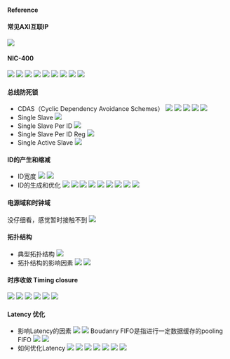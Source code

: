 #### Reference
#### 常见AXI互联IP
![](NIC-400.assets\23495115-e3f73a3f595ed3ec.png)

#### NIC-400
![](NIC-400.assets\23495115-df41cbf9bd759183.png)
![](NIC-400.assets\23495115-f19029029574caa3.png)
![](NIC-400.assets\23495115-00e61419294aaf99.png)
![](NIC-400.assets\23495115-a610e6be84dbf85f.png)
![](NIC-400.assets\23495115-d4d079d62799d346.png)
![](NIC-400.assets\23495115-477ef905e6c46b4b.png)
![](NIC-400.assets\23495115-84318505e54da03a.png)
![](NIC-400.assets\23495115-93755a31c250069d.png)
![](NIC-400.assets\23495115-753dcc53c37bc606.png)
#### 总线防死锁
* CDAS（Cyclic Dependency Avoidance Schemes）
![](NIC-400.assets\23495115-6d27809b23ca5fa8.png)
![](NIC-400.assets\23495115-a3dbab1082e6707a.png)
![](NIC-400.assets\23495115-99017a464291bd88.png)
![](NIC-400.assets\23495115-b5a74544607e029d.png)
![](NIC-400.assets\23495115-d99ba6fc1a559aac.png)
* Single Slave
![](NIC-400.assets\23495115-97173eabadf9459b.png)
* Single Slave Per ID
![](NIC-400.assets\23495115-36b3b1ae7751145e.png)
* Single Slave Per ID Reg
![](NIC-400.assets\23495115-b17699acd8e2eee5.png)
* Single Active Slave
![](NIC-400.assets\23495115-b420279e915e90f0.png)
#### ID的产生和缩减
* ID宽度
![](NIC-400.assets\23495115-7e6d971eff22fcd1.png)
![](NIC-400.assets\23495115-36c2f0c7dcd0c999.png)
* ID的生成和优化
![](NIC-400.assets\23495115-b132a8c9bfe4a321.png)
![](NIC-400.assets\23495115-e09e33d8d69382f4.png)
![](NIC-400.assets\23495115-61af29276a202e10.png)
![](NIC-400.assets\23495115-437c9e68a639e750.png)
![](NIC-400.assets\23495115-4d507209080da214.png)
![](NIC-400.assets\23495115-f71d99abbe545757.png)
![](NIC-400.assets\23495115-fcc5a3ed92ba3717.png)
![](NIC-400.assets\23495115-2960fb6c545956ab.png)
![](NIC-400.assets\23495115-e316b49cb7248377.png)
#### 电源域和时钟域
没仔细看，感觉暂时接触不到
![](NIC-400.assets\23495115-0cb4ead38bf61e83.png)
#### 拓扑结构
* 典型拓扑结构
![](NIC-400.assets\23495115-7bed482121425a53.png)
* 拓扑结构的影响因素
![](NIC-400.assets\23495115-aaf95ae5d92410f3.png)
![](NIC-400.assets\23495115-f83cfcf752987b1c.png)
#### 时序收敛 Timing closure
![](NIC-400.assets\23495115-7f9258971b7a7a83.png)
![](NIC-400.assets\23495115-58d39622ac6e831a.png)
![](NIC-400.assets\23495115-5c660f24e73392b6.png)
![](NIC-400.assets\23495115-ca776db4418b31d5.png)
![](NIC-400.assets\23495115-d3a88e0439beca9f.png)
![](NIC-400.assets\23495115-79c4c449afcc167c.png)
#### Latency 优化
* 影响Latency的因素
![](NIC-400.assets\23495115-a5c8ec4b0ea315ec.png)
![](NIC-400.assets\23495115-08f5aecfb463a528.png)
Boudanry FIFO是指进行一定数据缓存的pooling FIFO
![](NIC-400.assets\23495115-b828edbc462a69e1.png)
![](NIC-400.assets\23495115-83f333628b7841df.png)
* 如何优化Latency
![](NIC-400.assets\23495115-19402946564d3df9.png)
![](NIC-400.assets\23495115-eb0d124d9001ff39.png)
![](NIC-400.assets\23495115-5a3a20042372d0af.png)
![](NIC-400.assets\23495115-de47bbec61aecc99.png)
![](NIC-400.assets\23495115-4e2ef123b83d5bb2.png)
![](NIC-400.assets\23495115-f0a6837fd598e7bf.png)
![](NIC-400.assets\23495115-1294f1d9775fae2b.png)

